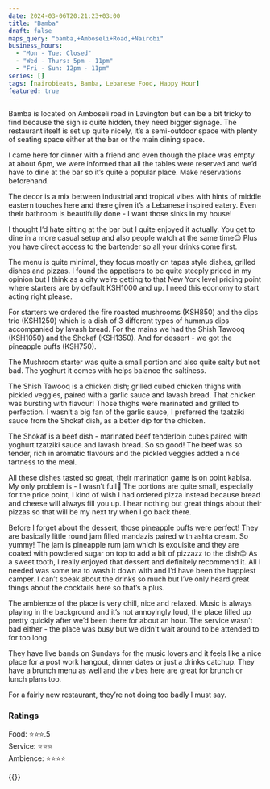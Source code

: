 ```yaml
---
date: 2024-03-06T20:21:23+03:00
title: "Bamba"
draft: false
maps_query: "bamba,+Amboseli+Road,+Nairobi"
business_hours:
  - "Mon - Tue: Closed"
  - "Wed - Thurs: 5pm - 11pm"
  - "Fri - Sun: 12pm - 11pm"
series: []
tags: [nairobieats, Bamba, Lebanese Food, Happy Hour]
featured: true
---
```


Bamba is located on Amboseli road in Lavington but can be a bit tricky to find because the sign is quite hidden, they need bigger signage. The restaurant itself is set up quite nicely, it’s a semi-outdoor space with plenty of seating space either at the bar or the main dining space.

I came here for dinner with a friend and even though the place was empty at about 6pm, we were informed that all the tables were reserved and we’d have to dine at the bar so it’s quite a popular place. Make reservations beforehand.

The decor is a mix between industrial and tropical vibes with hints of middle eastern touches here and there given it’s a Lebanese inspired eatery. Even their bathroom is beautifully done - I want those sinks in my house!

I thought I’d hate sitting at the bar but I quite enjoyed it actually. You get to dine in a more casual setup and also people watch at the same time😉 Plus you have direct access to the bartender so all your drinks come first.

The menu is quite minimal, they focus mostly on tapas style dishes, grilled dishes and pizzas. I found the appetisers to be quite steeply priced in my opinion but I think as a city we’re getting to that New York level pricing point where starters are by default KSH1000 and up. I need this economy to start acting right please.

For starters we ordered the fire roasted mushrooms (KSH850) and the dips trio (KSH1250) which is a dish of 3 different types of hummus dips accompanied by lavash bread. For the mains we had the Shish Tawooq (KSH1050) and the Shokaf (KSH1350). And for dessert - we got the pineapple puffs (KSH750).

The Mushroom starter was quite a small portion and also quite salty but not bad. The yoghurt it comes with helps balance the saltiness.

The Shish Tawooq is a chicken dish; grilled cubed chicken thighs with pickled veggies, paired with a garlic sauce and lavash bread. That chicken was bursting with flavour! Those thighs were marinated and grilled to perfection. I wasn’t a big fan of the garlic sauce, I preferred the tzatziki sauce from the Shokaf dish, as a better dip for the chicken.

The Shokaf is a beef dish - marinated beef tenderloin cubes paired with yoghurt tzatziki sauce and lavash bread. So so good! The beef was so tender, rich in aromatic flavours and the pickled veggies added a nice tartness to the meal.

All these dishes tasted so great, their marination game is on point kabisa. My only problem is - I wasn’t full🥲 The portions are quite small, especially for the price point, I kind of wish I had ordered pizza instead because bread and cheese will always fill you up. I hear nothing but great things about their pizzas so that will be my next try when I go back there.

Before I forget about the dessert, those pineapple puffs were perfect! They are basically little round jam filled mandazis paired with ashta cream. So yummy! The jam is pineapple rum jam which is exquisite and they are coated with powdered sugar on top to add a bit of pizzazz to the dish😊 As a sweet tooth, I really enjoyed that dessert and definitely recommend it. All I needed was some tea to wash it down with and I’d have been the happiest camper. I can’t speak about the drinks so much but I’ve only heard great things about the cocktails here so that’s a plus.

The ambience of the place is very chill, nice and relaxed. Music is always playing in the background and it’s not annoyingly loud, the place filled up pretty quickly after we’d been there for about an hour. The service wasn’t bad either - the place was busy but we didn't wait around to be attended to for too long.

They have live bands on Sundays for the music lovers and it feels like a nice place for a post work hangout, dinner dates or just a drinks catchup. They have a brunch menu as well and the vibes here are great for brunch or lunch plans too.

For a fairly new restaurant, they’re not doing too badly I must say.

### Ratings

Food: ⭐️⭐️⭐️.5<br>
Service: ⭐️⭐️⭐️<br>
Ambience: ⭐️⭐️⭐️⭐️<br>

{{<remote-image-gallery key="bamba">}}
